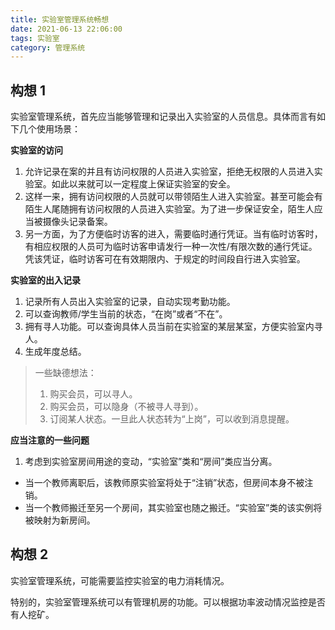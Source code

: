 ```yaml
---
title: 实验室管理系统畅想
date: 2021-06-13 22:06:00
tags: 实验室
category: 管理系统
---
```


## 构想 1

实验室管理系统，首先应当能够管理和记录出入实验室的人员信息。具体而言有如下几个使用场景：

**实验室的访问**

1. 允许记录在案的并且有访问权限的人员进入实验室，拒绝无权限的人员进入实验室。如此以来就可以一定程度上保证实验室的安全。
2. 这样一来，拥有访问权限的人员就可以带领陌生人进入实验室。甚至可能会有陌生人尾随拥有访问权限的人员进入实验室。为了进一步保证安全，陌生人应当被摄像头记录备案。
3. 另一方面，为了方便临时访客的进入，需要临时通行凭证。当有临时访客时，有相应权限的人员可为临时访客申请发行一种一次性/有限次数的通行凭证。凭该凭证，临时访客可在有效期限内、于规定的时间段自行进入实验室。

**实验室的出入记录**

1. 记录所有人员出入实验室的记录，自动实现考勤功能。
2. 可以查询教师/学生当前的状态，“在岗”或者“不在”。
3. 拥有寻人功能。可以查询具体人员当前在实验室的某层某室，方便实验室内寻人。
4. 生成年度总结。

> 一些缺德想法：
> 1. 购买会员，可以寻人。
> 2. 购买会员，可以隐身（不被寻人寻到）。
> 3. 订阅某人状态。一旦此人状态转为“上岗”，可以收到消息提醒。

**应当注意的一些问题**

1. 考虑到实验室房间用途的变动，“实验室”类和“房间”类应当分离。
  + 当一个教师离职后，该教师原实验室将处于“注销”状态，但房间本身不被注销。
  + 当一个教师搬迁至另一个房间，其实验室也随之搬迁。“实验室”类的该实例将被映射为新房间。


## 构想 2

实验室管理系统，可能需要监控实验室的电力消耗情况。

特别的，实验室管理系统可以有管理机房的功能。可以根据功率波动情况监控是否有人挖矿。
